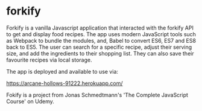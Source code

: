 # forkify
Forkify is a vanilla Javascript application that interacted with the forkify API to get and display food recipes. The app uses modern JavaScript tools such as Webpack to bundle the modules, and, Babel to convert ES6, ES7 and ES8 back to ES5. The user can search for a specific recipe, adjust their serving size, and add the ingredients to their shopping list. They can also save their favourite recipes via local storage.

The app is deployed and available to use via:

https://arcane-hollows-91222.herokuapp.com/

Fokify is a project from Jonas Schmedtmann's 'The Complete JavaScript Course' on Udemy.
